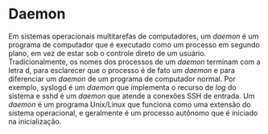 # Daemon

Em sistemas operacionais multitarefas de computadores, um _daemon_ é um programa de computador que é executado como um processo em segundo plano, em vez de estar sob o controle direto de um usuário. Tradicionalmente, os nomes dos processos de um _daemon_ terminam com a letra d, para esclarecer que o processo é de fato um _daemon_ e para diferenciar um _daemon_ de um programa de computador normal. Por exemplo, syslogd é um _daemon_ que implementa o recurso de _log_ do sistema e sshd é um _daemon_ que atende a conexões SSH de entrada. Um _daemon_ é um programa Unix/Linux que funciona como uma extensão do sistema operacional, e geralmente é um processo autônomo que é iniciado na inicialização.
